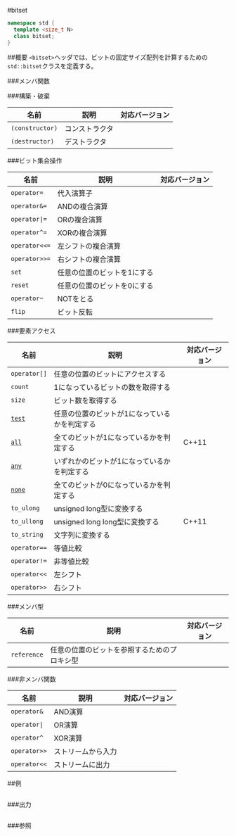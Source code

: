#bitset
```cpp
namespace std {
  template <size_t N>
  class bitset;
}
```

##概要
`<bitset>`ヘッダでは、ビットの固定サイズ配列を計算するための`std::bitset`クラスを定義する。

###メンバ関数

###構築・破棄

| 名前 | 説明 | 対応バージョン |
|----------------------------|----------------------------------------------------------|-------|
| `(constructor)` | コンストラクタ | |
| `(destructor)` | デストラクタ | |


###ビット集合操作

| 名前 | 説明 | 対応バージョン |
|----------------------------|----------------------------------------------------------|-------|
| `operator=` | 代入演算子 | |
| `operator&=` | ANDの複合演算 | |
| <code>operator&#x7C;=</code> | ORの複合演算 | |
| `operator^=` | XORの複合演算 | |
| `operator<<=` | 左シフトの複合演算 | |
| `operator>>=` | 右シフトの複合演算 | |
| `set` | 任意の位置のビットを1にする | |
| `reset` | 任意の位置のビットを0にする | |
| `operator~` | NOTをとる | |
| `flip` | ビット反転 | |


###要素アクセス

| 名前 | 説明 | 対応バージョン |
|----------------------------|----------------------------------------------------------|-------|
| `operator[]` | 任意の位置のビットにアクセスする | |
| `count` | 1になっているビットの数を取得する | |
| `size` | ビット数を取得する | |
| [`test`](./bitset/test.md) | 任意の位置のビットが1になっているかを判定する | |
| [`all`](./bitset/all.md)   | 全てのビットが1になっているかを判定する       | C++11 |
| [`any`](./bitset/any.md)   | いずれかのビットが1になっているかを判定する   | |
| [`none`](./bitset/none.md) | 全てのビットが0になっているかを判定する      | |
| `to_ulong` | unsigned long型に変換する | |
| `to_ullong` | unsigned long long型に変換する | C++11 |
| `to_string` | 文字列に変換する | |
| `operator==` | 等値比較 | |
| `operator!=` | 非等値比較 | |
| `operator<<` | 左シフト | |
| `operator>>` | 右シフト | |

###メンバ型

| 名前 | 説明 | 対応バージョン |
|-------------|----------------------------------------------|-------|
| `reference` | 任意の位置のビットを参照するためのプロキシ型 | |

###非メンバ関数

| 名前 | 説明 | 対応バージョン |
|-------------------------|-------------|-------|
| `operator&` | AND演算 | |
| <code>operator&#x7C;</code> | OR演算 | |
| `operator^` | XOR演算 | |
| `operator>>` | ストリームから入力 | |
| `operator<<` | ストリームに出力 | |


##例
```cpp
```

###出力
```cpp
```

###参照

